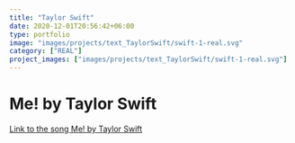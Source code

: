```yaml
---
title: "Taylor Swift"
date: 2020-12-01T20:56:42+06:00
type: portfolio
image: "images/projects/text_TaylorSwift/swift-1-real.svg"
category: ["REAL"]
project_images: ["images/projects/text_TaylorSwift/swift-1-real.svg"]
---
```


# Me! by Taylor Swift

[Link to the song Me! by Taylor Swift](https://www.youtube.com/watch?v=FuXNumBwDOM)